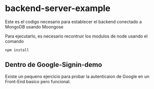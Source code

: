 # backend-server-example
Este es el codigo necesario para establecer el backend conectado a MongoDB usando Moongose

Para ejecutarlo, es necesario recontruir los modulos de node usando el comando 

```
npm install

```

## Dentro de Google-Signin-demo

Existe un pequeno ejercicio para probar la autenticaion de Google en un Front-End basico pero funcional.

